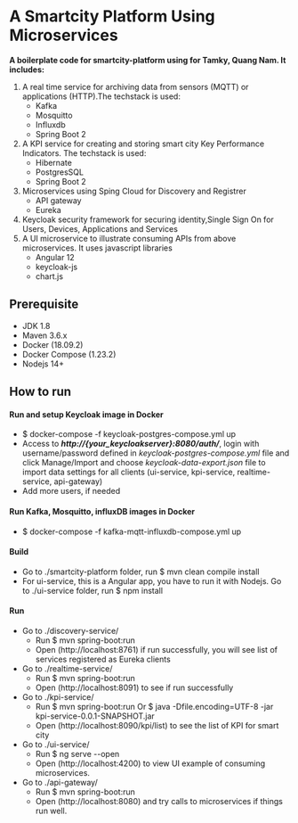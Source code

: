 # A Smartcity Platform Using Microservices
**A boilerplate code  for smartcity-platform using for Tamky, Quang Nam. It includes:**
 1. A real time service for archiving data from sensors (MQTT) or applications (HTTP).The techstack is used:
    * Kafka
    * Mosquitto
    * Influxdb
    * Spring Boot 2
 1. A KPI service for creating and storing smart city Key Performance Indicators. The techstack is used:
    * Hibernate
    * PostgresSQL
    * Spring Boot 2
 1. Microservices using Sping Cloud for Discovery and Registrer
    * API gateway
    * Eureka
 1. Keycloak security framework for securing identity,Single Sign On for Users, Devices, Applications and Services  
 1. A UI microservice to illustrate consuming APIs from above microservices. It uses javascript libraries
    * Angular 12
    * keycloak-js
    * chart.js   
 
## Prerequisite
- JDK 1.8 
- Maven 3.6.x
- Docker (18.09.2)
- Docker Compose (1.23.2)
- Nodejs 14+
## How to run
#### Run and setup Keycloak image in Docker
- $ docker-compose -f keycloak-postgres-compose.yml up
- Access to ***http://{your_keycloakserver}:8080/auth/***, login with username/password defined in *keycloak-postgres-compose.yml* file and click Manage/Import and choose *keycloak-data-export.json* file to import data settings for all clients (ui-service, kpi-service, realtime-service, api-gateway)
- Add more users, if needed
#### Run Kafka, Mosquitto, influxDB images in Docker
- $ docker-compose -f kafka-mqtt-influxdb-compose.yml up
#### Build
- Go to ./smartcity-platform folder, run $ mvn clean compile install
- For ui-service, this is a Angular app, you have to run it with Nodejs. Go to ./ui-service folder, run  $ npm install
#### Run
- Go to ./discovery-service/ 
   * Run $ mvn spring-boot:run
   * Open (http://localhost:8761) if run successfully, you will see list of services registered as Eureka clients
- Go to ./realtime-service/
   * Run $ mvn spring-boot:run 
   * Open (http://localhost:8091) to see if run successfully 
- Go to ./kpi-service/
   * Run $ mvn spring-boot:run Or $ java -Dfile.encoding=UTF-8 -jar kpi-service-0.0.1-SNAPSHOT.jar
   * Open (http://localhost:8090/kpi/list) to see the list of KPI for smart city 
- Go to ./ui-service/
   * Run $ ng serve --open
   * Open (http://localhost:4200) to view UI example of consuming microservices.
- Go to ./api-gateway/ 
   * Run $ mvn spring-boot:run 
   * Open (http://localhost:8080) and try calls to microservices if things run well.
